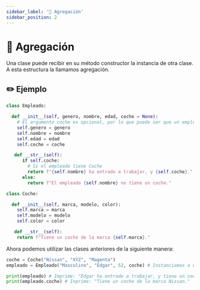 ```yaml
---
sidebar_label: '🎲 Agregación'
sidebar_position: 2
---
```


# 🎲 Agregación

Una clase puede recibir en su método constructor la instancia de otra clase. A esta estructura la llamamos agregación.

## ✏️ Ejemplo

```python title="Ejemplo de una clase Empleado con agregación"
class Empleado:

  def __init__(self, genero, nombre, edad, coche = None):
    # El argumento coche es opcional, por lo que puede ser que un empleado no tenga un coche.
    self.genero = genero
    self.nombre = nombre
    self.edad = edad
    self.coche = coche

   def __str__(self):
      if self.coche:
        # Si el empleado tiene Coche
        return f"{self.nombre} ha entrado a trabajar, y {self.coche}."
      else:
        return f"El empleado {self.nombre} no tiene un coche."

class Coche:

  def __init__(self, marca, modelo, color):
    self.marca = marca
    self.modelo = modelo
    self.color = color

   def __str__(self):
    return f"Tiene un coche de la marca {self.marca}."
```

Ahora podemos utilizar las clases anteriores de la siguiente manera:

```python title="Ejemplo de cómo usar la clase Empleado y Coche con agregación"
coche = Coche("Nissan", "XYZ", "Magenta")
empleado = Empleado("Masculino", "Edgar", 52, coche) # Instanciamos a un empleado con la instancia de Coche

print(empleado) # Imprime: "Edgar ha entrado a trabajar, y tiene un coche de la marca Nissan."
print(empleado.coche) # Inprime: "Tiene un coche de la marca Nissan."
```

